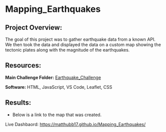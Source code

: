 # Mapping_Earthquakes


## Project Overview:

The goal of this project was to gather earthquake data from a known API. We then took the data and displayed the data on a custom map showing the tectonic plates along with the magnitude of the earthquakes.

## Resources:

**Main Challenge Folder:** [Earthquake_Challenge](https://github.com/matthubb17/Mapping_Earthquakes/tree/main/Earthquake_Challenge)

**Software:** HTML, JavaScript, VS Code, Leaflet, CSS

## Results:

- Below is a link to the map that was created.

Live Dashbaord: https://matthubb17.github.io/Mapping_Earthquakes/
